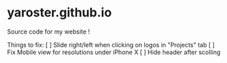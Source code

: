 # yaroster.github.io
Source code for my website !

Things to fix:
[ ] Slide right/left when clicking on logos in "Projects" tab
[ ] Fix Mobile view for resolutions under iPhone X
[ ] Hide header after scolling
